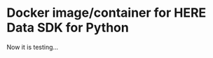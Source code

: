 # Docker image/container for HERE Data SDK for Python
Now it is testing...
<!-- Sample docker image for [HERE Data SDK for Python](https://developer.here.com/documentation/sdk-python-v2/dev_guide/index.html) available on [Binder](https://mybinder.org/).

This image is based on [micromamba-docker](https://hub.docker.com/r/mambaorg/micromamba)

## Usage

Click this binder badge [![Binder](https://mybinder.org/badge_logo.svg)](https://mybinder.org/v2/gh/Hiromu-Nakamura/here-pysdk-binder/HEAD)
After the binder lauched, open terminal from JupyterLab launcher, then move directory and place your credential file at `/.here`.

c.f. [Credentials Setup](https://developer.here.com/documentation/sdk-python-v2/dev_guide/topics/credentials.html)

## Author

* Hiromu Nakamura

## License
The codes inside of this project are released under the MIT License, see [LICENSE.md](LICENSE.md).

Please refer [Legal, privacy & security](https://legal.here.com/en-gb) about HERE Technologies products. -->